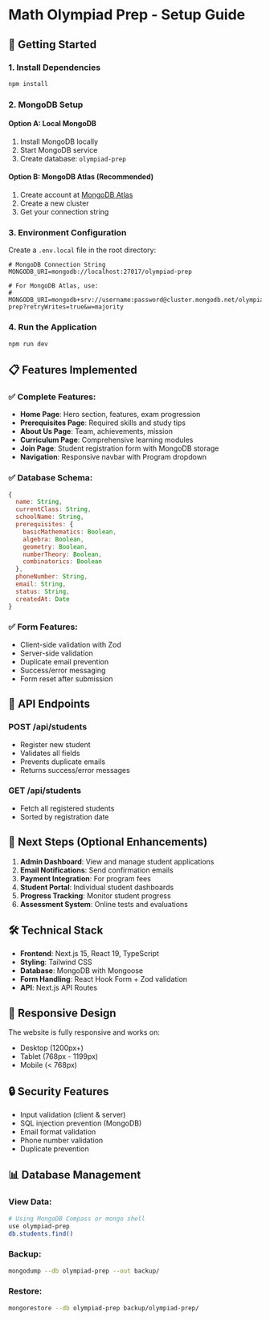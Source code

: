 # Math Olympiad Prep - Setup Guide

## 🚀 **Getting Started**

### **1. Install Dependencies**
```bash
npm install
```

### **2. MongoDB Setup**

#### **Option A: Local MongoDB**
1. Install MongoDB locally
2. Start MongoDB service
3. Create database: `olympiad-prep`

#### **Option B: MongoDB Atlas (Recommended)**
1. Create account at [MongoDB Atlas](https://www.mongodb.com/atlas)
2. Create a new cluster
3. Get your connection string

### **3. Environment Configuration**
Create a `.env.local` file in the root directory:

```env
# MongoDB Connection String
MONGODB_URI=mongodb://localhost:27017/olympiad-prep

# For MongoDB Atlas, use:
# MONGODB_URI=mongodb+srv://username:password@cluster.mongodb.net/olympiad-prep?retryWrites=true&w=majority
```

### **4. Run the Application**
```bash
npm run dev
```

## 📋 **Features Implemented**

### **✅ Complete Features:**
- **Home Page**: Hero section, features, exam progression
- **Prerequisites Page**: Required skills and study tips
- **About Us Page**: Team, achievements, mission
- **Curriculum Page**: Comprehensive learning modules
- **Join Page**: Student registration form with MongoDB storage
- **Navigation**: Responsive navbar with Program dropdown

### **✅ Database Schema:**
```javascript
{
  name: String,
  currentClass: String,
  schoolName: String,
  prerequisites: {
    basicMathematics: Boolean,
    algebra: Boolean,
    geometry: Boolean,
    numberTheory: Boolean,
    combinatorics: Boolean
  },
  phoneNumber: String,
  email: String,
  status: String,
  createdAt: Date
}
```

### **✅ Form Features:**
- Client-side validation with Zod
- Server-side validation
- Duplicate email prevention
- Success/error messaging
- Form reset after submission

## 🔧 **API Endpoints**

### **POST /api/students**
- Register new student
- Validates all fields
- Prevents duplicate emails
- Returns success/error messages

### **GET /api/students**
- Fetch all registered students
- Sorted by registration date

## 🎯 **Next Steps (Optional Enhancements)**

1. **Admin Dashboard**: View and manage student applications
2. **Email Notifications**: Send confirmation emails
3. **Payment Integration**: For program fees
4. **Student Portal**: Individual student dashboards
5. **Progress Tracking**: Monitor student progress
6. **Assessment System**: Online tests and evaluations

## 🛠 **Technical Stack**

- **Frontend**: Next.js 15, React 19, TypeScript
- **Styling**: Tailwind CSS
- **Database**: MongoDB with Mongoose
- **Form Handling**: React Hook Form + Zod validation
- **API**: Next.js API Routes

## 📱 **Responsive Design**

The website is fully responsive and works on:
- Desktop (1200px+)
- Tablet (768px - 1199px)
- Mobile (< 768px)

## 🔒 **Security Features**

- Input validation (client & server)
- SQL injection prevention (MongoDB)
- Email format validation
- Phone number validation
- Duplicate prevention

## 📊 **Database Management**

### **View Data:**
```bash
# Using MongoDB Compass or mongo shell
use olympiad-prep
db.students.find()
```

### **Backup:**
```bash
mongodump --db olympiad-prep --out backup/
```

### **Restore:**
```bash
mongorestore --db olympiad-prep backup/olympiad-prep/
```



